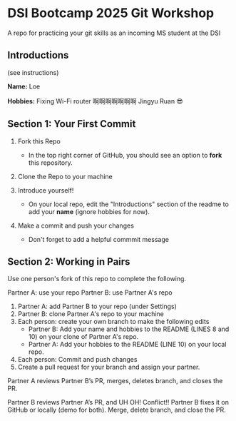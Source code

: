 # DSI Bootcamp 2025 Git Workshop
A repo for practicing your git skills as an incoming MS student at the DSI

## Introductions

(see instructions)

**Name:** Loe

**Hobbies:** Fixing Wi-Fi router 啊啊啊啊啊啊啊 Jingyu Ruan 😎

## Section 1: Your First Commit

1. Fork this Repo
   - In the top right corner of GitHub, you should see an option to **fork** this repository.

2. Clone the Repo to your machine
  
3. Introduce yourself!
   - On your local repo, edit the "Introductions" section of the readme to add your **name** (ignore hobbies for now).

4. Make a commit and push your changes
   - Don't forget to add a helpful commmit message
  

## Section 2: Working in Pairs

Use one person's fork of this repo to complete the following.

Partner A: use your repo
Partner B: use Partner A's repo


1. Partner A: add Partner B to your repo (under Settings)
2. Partner B: clone Partner A's repo to your machine
3. Each person: create your own branch to make the following edits
   - Partner B: Add your name and hobbies to the README (LINES 8 and 10) on your clone of Partner A's repo.
   - Partner A: Add your hobbies to the README (LINE 10) on your local repo.
4. Each person: Commit and push changes
5. Create a pull request for your branch and assign your partner.
   
Partner A reviews Partner B’s PR, merges, deletes branch, and closes the PR.

Partner B reviews Partner A’s PR, and UH OH! Conflict!! Partner B fixes it on GitHub or locally (demo for both). Merge, delete branch, and close the PR.



